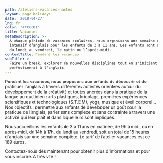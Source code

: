 ```yaml
---
path: /ateliers-vacances-nantes
layout: page-holidays
date: '2018-04-27'
lng: fr
color: '#FC6681'
title: Vacances
metaDescription: >-
  A chaque période de vacances scolaires, nous organisons une semaine de stage
  intensif d’anglais pour les enfants de 3 à 11 ans. Les enfants sont accueillis
  du lundi au vendredi, le matin ou l’après-midi. 
contentTitle: Pendant les vacances
subTitle: >-
  Faire un break, explorer de nouvelles disciplines tout en s'initiant ou se
  perfectionnat à l'anglais.
---
```

Pendant les vacances, nous proposons aux enfants de découvrir et de pratiquer l'anglais à travers différentes activités orientées autour du développement de la créativité et toutes ancrées dans la pratique de la langue au quotidien : arts plastiques, bricolage, premières expériences scientifiques et technologiques (S.T.E.M), yoga, musique et éveil corporel... Nos objectifs : permettre aux enfants de développer un goût pour la pratique de l’anglais, parler sans complexe et sans contrainte à travers une activité qui leur plaît et dans laquelle ils sont impliqués. 

Nous accueillons les enfants de 3 à 11 ans en matinée, de 9h à midi, ou en après-midi, de 14h à 17h, du lundi au vendredi, soit un total de 15 heures d'anglais sur une semaine complète. Le tarif de l’atelier-vacances est de 189 euros.

Contactez-nous dès maintenant pour obtenir plus d'informations et pour vous inscrire. A très vite !
